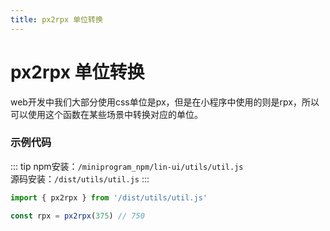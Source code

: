```yaml
---
title: px2rpx 单位转换
---
```


# <H2Icon /> px2rpx 单位转换

web开发中我们大部分使用css单位是px，但是在小程序中使用的则是rpx，所以可以使用这个函数在某些场景中转换对应的单位。

### 示例代码

::: tip
npm安装：`/miniprogram_npm/lin-ui/utils/util.js`
<br />
源码安装：`/dist/utils/util.js`
:::

```js
import { px2rpx } from '/dist/utils/util.js'

const rpx = px2rpx(375) // 750
```